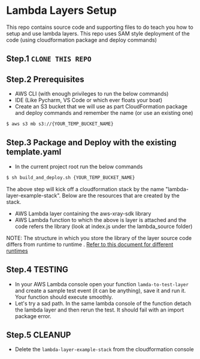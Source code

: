 # Lambda Layers Setup

This repo contains source code and supporting files to do teach you how to setup and use lambda layers. This repo uses SAM style deployment of the code (using cloudformation package and deploy commands)

## Step.1 `CLONE THIS REPO`


## Step.2 Prerequisites 

* AWS CLI (with enough privileges to run the below commands)
* IDE (Like Pycharm, VS Code or which ever floats your boat)
* Create an S3 bucket that we will use as part CloudFormation package and deploy commands and remember the name (or use an existing one)

```bash
$ aws s3 mb s3://{YOUR_TEMP_BUCKET_NAME}
```


## Step.3 Package and Deploy with the existing template.yaml

* In the current project root run the below commands

```bash
$ sh build_and_deploy.sh {YOUR_TEMP_BUCKET_NAME}
```

The above step will kick off a cloudformation stack by the name "lambda-layer-example-stack". Below are the resources that are created by the stack.

- AWS Lambda layer containing the aws-xray-sdk library 
- AWS Lambda function to which the above is layer is attached and the code refers the library (look at index.js under the lambda_source folder)


NOTE: The structure in which you store the library of the layer source code differs from runtime to runtime . [Refer to this document for different runtimes](https://docs.aws.amazon.com/lambda/latest/dg/configuration-layers.html#configuration-layers-path) 


## Step.4 TESTING

- In your AWS Lambda console open your function `lamda-to-test-layer` and create a sample test event (it can be anything), save it and run it.
Your function should execute smoothly.
- Let's try a sad path. In the same lambda console of the function detach the lambda layer and then rerun the test. It should fail with an import package error. 


## Step.5 CLEANUP

* Delete the `lambda-layer-example-stack` from the cloudformation console

